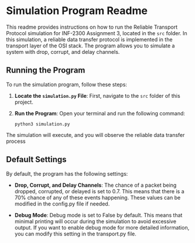 # Simulation Program Readme

This readme provides instructions on how to run the Reliable Transport Protocol simulation for INF-2300 Assignment 3, located in the `src` folder. In this simulation, a reliable data transfer protocol is implemented in the transport layer of the OSI stack. The program allows you to simulate a system with drop, corrupt, and delay channels.

## Running the Program

To run the simulation program, follow these steps:

1. **Locate the `simulation.py` File**: First, navigate to the `src` folder of this project.

2. **Run the Program**: Open your terminal and run the following command:

   ```shell
   python3 simulation.py
   ```

The simulation will execute, and you will observe the reliable data transfer process


## Default Settings

By default, the program has the following settings:

- **Drop, Corrupt, and Delay Channels**: The chance of a packet being dropped, corrupted, or delayed is set to 0.7. This means that there is a 70% chance of any of these events happening. These values can be modified in the config.py file if needed.

- **Debug Mode**:  Debug mode is set to False by default. This means that minimal printing will occur during the simulation to avoid excessive output. If you want to enable debug mode for more detailed information, you can modify this setting in the transport.py file.




